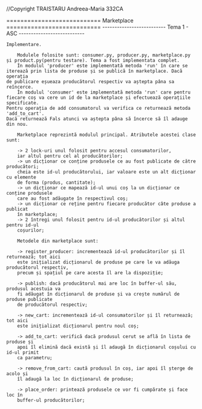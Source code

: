 //Copyright TRAISTARU Andreea-Maria 332CA

=========================== Marketplace ===========================
-------------------------- Tema 1 - ASC ---------------------------

    Implementare.
        
        Modulele folosite sunt: consumer.py, producer.py, marketplace.py
    și product.py(pentru testare). Tema a fost implementata complet.
        În modulul 'producer' este implementată metoda 'run' în care se
    iterează prin lista de produse și se publică în marketplace. Dacă operația
    de publicare eșueaza producătorul respectiv va aștepta pâna sa reîncerce.
        În modulul 'consumer' este implementată metoda 'run' care pentru
    fiecare coș va cere un id de la marketplace și efectuează operațiile specificate.
    Pentru operația de add consumatorul va verifica ce returnează metoda 'add_to_cart'.
    Dacă returnează Fals atunci va aștepta pâna să încerce să îl adauge din nou.

        Marketplace reprezintă modulul principal. Atributele acestei clase sunt:

        -> 2 lock-uri unul folosit pentru accesul consumatorilor, 
        iar altul pentru cel al producătorilor;
        -> un dicționar ce conține produsele ce au fost publicate de către producători;
        cheia este id-ul producătorului, iar valoare este un alt dicționar cu elemente
        de forma (produs, cantitate);
        -> un dicționar ce mapează id-ul unui coș la un dicționar ce conține produsele
        care au fost adăugate în respectivul coș;
        -> un dicționar ce reține pentru fiecare producător câte produse a publicat 
        în marketplace;
        -> 2 întregi unul folosit pentru id-ul producătorilor și altul pentru id-ul
        coșurilor;

        Metodele din marketplace sunt:

        -> register_producer: incrementează id-ul producătorilor și îl returnează; tot aici
        este inițializat dicționarul de produse pe care le va adăuga producătorul respectiv,
        precum și spațiul pe care acesta îl are la dispoziție;

        -> publish: dacă producătorul mai are loc în buffer-ul său, produsul acestuia va
        fi adăugat în dicționarul de produse și va crește numărul de produse publicate
        de producătorul respectiv;

        -> new_cart: incrementează id-ul consumatorilor și îl returnează; tot aici
        este inițializat dicționarul pentru noul coș;

        -> add_to_cart: verifică dacă produsul cerut se află în lista de produse și
        apoi îl elimină dacă există și îl adaugă în dicționarul coșului cu id-ul primit
        ca parametru; 

        -> remove_from_cart: caută produsul în coș, iar apoi îl șterge de acolo și
        îl adaugă la loc în dicționarul de produse;

        -> place_order: printează produsele ce vor fi cumpărate și face loc în
        buffer-ul producătorilor;

    